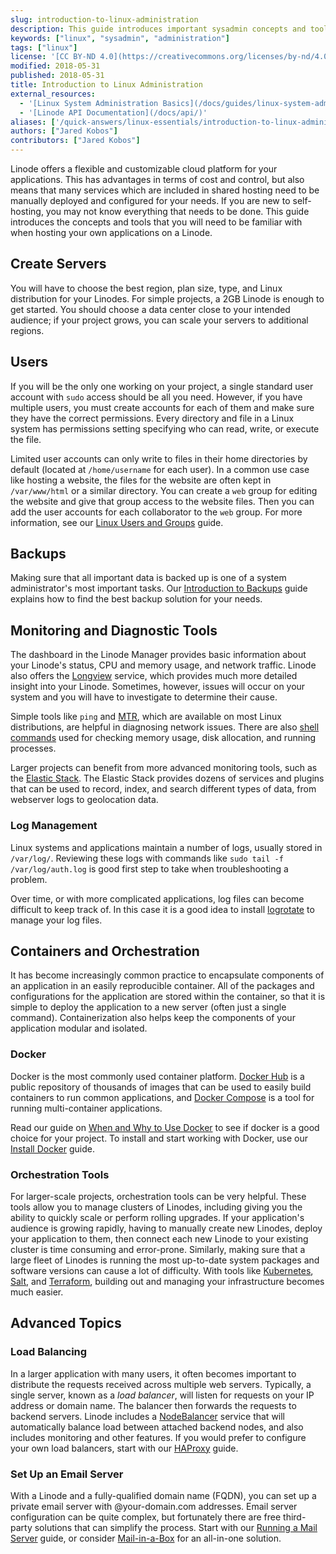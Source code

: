 ```yaml
---
slug: introduction-to-linux-administration
description: This guide introduces important sysadmin concepts and tools for new users who are managing a project on a Linode.
keywords: ["linux", "sysadmin", "administration"]
tags: ["linux"]
license: '[CC BY-ND 4.0](https://creativecommons.org/licenses/by-nd/4.0)'
modified: 2018-05-31
published: 2018-05-31
title: Introduction to Linux Administration
external_resources:
  - '[Linux System Administration Basics](/docs/guides/linux-system-administration-basics/)'
  - '[Linode API Documentation](/docs/api/)'
aliases: ['/quick-answers/linux-essentials/introduction-to-linux-administration/']
authors: ["Jared Kobos"]
contributors: ["Jared Kobos"]
---
```


Linode offers a flexible and customizable cloud platform for your applications. This has advantages in terms of cost and control, but also means that many services which are included in shared hosting need to be manually deployed and configured for your needs. If you are new to self-hosting, you may not know everything that needs to be done. This guide introduces the concepts and tools that you will need to be familiar with when hosting your own applications on a Linode.

## Create Servers

You will have to choose the best region, plan size, type, and Linux distribution for your Linodes. For simple projects, a 2GB Linode is enough to get started. You should choose a data center close to your intended audience; if your project grows, you can scale your servers to additional regions.

## Users

If you will be the only one working on your project, a single standard user account with `sudo` access should be all you need. However, if you have multiple users, you must create accounts for each of them and make sure they have the correct permissions. Every directory and file in a Linux system has permissions setting specifying who can read, write, or execute the file.

Limited user accounts can only write to files in their home directories by default (located at `/home/username` for each user). In a common use case like hosting a website, the files for the website are often kept in `/var/www/html` or a similar directory. You can create a `web` group for editing the website and give that group access to the website files. Then you can add the user accounts for each collaborator to the `web` group. For more information, see our [Linux Users and Groups](/docs/guides/linux-users-and-groups/) guide.

## Backups

Making sure that all important data is backed up is one of a system administrator's most important tasks. Our [Introduction to Backups](/docs/guides/introduction-to-backups/) guide explains how to find the best backup solution for your needs.

## Monitoring and Diagnostic Tools

The dashboard in the Linode Manager provides basic information about your Linode's status, CPU and memory usage, and network traffic. Linode also offers the [Longview](/docs/products/tools/longview/get-started/) service, which provides much more detailed insight into your Linode. Sometimes, however, issues will occur on your system and you will have to investigate to determine their cause.

Simple tools like `ping` and [MTR](/docs/guides/diagnosing-network-issues-with-mtr/), which are available on most Linux distributions, are helpful in diagnosing network issues. There are also [shell commands](/docs/guides/linux-system-administration-basics/#system-diagnostics) used for checking memory usage, disk allocation, and running processes.

Larger projects can benefit from more advanced monitoring tools, such as the [Elastic Stack](/docs/guides/visualize-apache-web-server-logs-using-elastic-stack-on-debian-8/). The Elastic Stack provides dozens of services and plugins that can be used to record, index, and search different types of data, from webserver logs to geolocation data.

### Log Management

Linux systems and applications maintain a number of logs, usually stored in `/var/log/`. Reviewing these logs with commands like `sudo tail -f /var/log/auth.log` is  good first step to take when troubleshooting a problem.

Over time, or with more complicated applications, log files can become difficult to keep track of. In this case it is a good idea to install [logrotate](/docs/guides/use-logrotate-to-manage-log-files/) to manage your log files.

## Containers and Orchestration

It has become increasingly common practice to encapsulate components of an application in an easily reproducible container. All of the packages and configurations for the application are stored within the container, so that it is simple to deploy the application to a new server (often just a single command). Containerization also helps keep the components of your application modular and isolated.

### Docker

Docker is the most commonly used container platform. [Docker Hub](https://hub.docker.com) is a public repository of thousands of images that can be used to easily build containers to run common applications, and [Docker Compose](/docs/guides/how-to-use-docker-compose/) is a tool for running multi-container applications.

Read our guide on [When and Why to Use Docker](/docs/guides/when-and-why-to-use-docker/) to see if docker is a good choice for your project. To install and start working with Docker, use our [Install Docker](/docs/guides/installing-and-using-docker-on-ubuntu-and-debian/) guide.

### Orchestration Tools

For larger-scale projects, orchestration tools can be very helpful. These tools allow you to manage clusters of Linodes, including giving you the ability to quickly scale or perform rolling upgrades. If your application's audience is growing rapidly, having to manually create new Linodes, deploy your application to them, then connect each new Linode to your existing cluster is time consuming and error-prone. Similarly, making sure that a large fleet of Linodes is running the most up-to-date system packages and software versions can cause a lot of difficulty. With tools like [Kubernetes](https://kubernetes.io/), [Salt](/docs/guides/getting-started-with-salt-basic-installation-and-setup/), and [Terraform](/docs/guides/how-to-build-your-infrastructure-using-terraform-and-linode/), building out and managing your infrastructure becomes much easier.

## Advanced Topics

### Load Balancing

In a larger application with many users, it often becomes important to distribute the requests received across multiple web servers. Typically, a single server, known as a *load balancer*, will listen for requests on your IP address or domain name. The balancer then forwards the requests to backend servers. Linode includes a [NodeBalancer](/docs/products/networking/nodebalancers/get-started/) service that will automatically balance load between attached backend nodes, and also includes monitoring and other features. If you would prefer to configure your own load balancers, start with our [HAProxy](/docs/guides/how-to-use-haproxy-for-load-balancing/) guide.

### Set Up an Email Server

With a Linode and a fully-qualified domain name (FQDN), you can set up a private email server with @your-domain.com addresses. Email server configuration can be quite complex, but fortunately there are free third-party solutions that can simplify the process. Start with our [Running a Mail Server](/docs/guides/running-a-mail-server/) guide, or consider [Mail-in-a-Box](/docs/guides/mail-in-a-box-email-server/) for an all-in-one solution.
